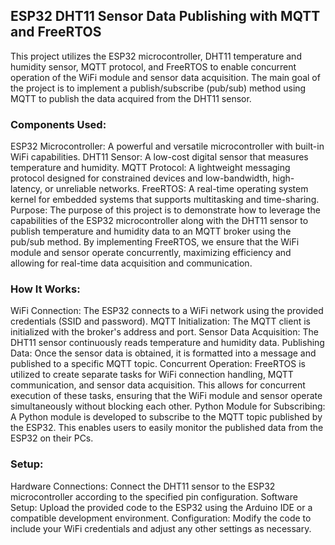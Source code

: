 ## ESP32 DHT11 Sensor Data Publishing with MQTT and FreeRTOS
This project utilizes the ESP32 microcontroller, DHT11 temperature and humidity sensor, MQTT protocol, and FreeRTOS to enable concurrent operation of the WiFi module and sensor data acquisition. The main goal of the project is to implement a publish/subscribe (pub/sub) method using MQTT to publish the data acquired from the DHT11 sensor.

### Components Used:
ESP32 Microcontroller: A powerful and versatile microcontroller with built-in WiFi capabilities.
DHT11 Sensor: A low-cost digital sensor that measures temperature and humidity.
MQTT Protocol: A lightweight messaging protocol designed for constrained devices and low-bandwidth, high-latency, or unreliable networks.
FreeRTOS: A real-time operating system kernel for embedded systems that supports multitasking and time-sharing.
Purpose:
The purpose of this project is to demonstrate how to leverage the capabilities of the ESP32 microcontroller along with the DHT11 sensor to publish temperature and humidity data to an MQTT broker using the pub/sub method. By implementing FreeRTOS, we ensure that the WiFi module and sensor operate concurrently, maximizing efficiency and allowing for real-time data acquisition and communication.

### How It Works:
WiFi Connection: The ESP32 connects to a WiFi network using the provided credentials (SSID and password).
MQTT Initialization: The MQTT client is initialized with the broker's address and port.
Sensor Data Acquisition: The DHT11 sensor continuously reads temperature and humidity data.
Publishing Data: Once the sensor data is obtained, it is formatted into a message and published to a specific MQTT topic.
Concurrent Operation: FreeRTOS is utilized to create separate tasks for WiFi connection handling, MQTT communication, and sensor data acquisition. This allows for concurrent execution of these tasks, ensuring that the WiFi module and sensor operate simultaneously without blocking each other.
Python Module for Subscribing: A Python module is developed to subscribe to the MQTT topic published by the ESP32. This enables users to easily monitor the published data from the ESP32 on their PCs.

### Setup:
Hardware Connections: Connect the DHT11 sensor to the ESP32 microcontroller according to the specified pin configuration.
Software Setup: Upload the provided code to the ESP32 using the Arduino IDE or a compatible development environment.
Configuration: Modify the code to include your WiFi credentials and adjust any other settings as necessary.
